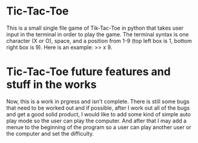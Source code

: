# Tic-Tac-Toe
This is a small single file game of Tik-Tac-Toe in python that takes user input in the terminal in order to play the game. The terminal syntax is one character (X or O), space, and a position from 1-9 (top left box is 1, bottom right box is 9). Here is an example: >> x 9.

# Tic-Tac-Toe future features and stuff in the works
Now, this is a work in prgress and isn't complete. There is still some bugs that need to be worked out and if possible, after I work out all of the bugs and get a good solid product, I would like to add some kind of simple auto play mode so the user can play the computer. And after that I may add a menue to the beginning of the program so a user can play another user or the computer and set the difficulty. 
